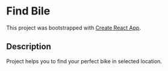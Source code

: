 # Find Bile

This project was bootstrapped with [Create React App](https://github.com/facebook/create-react-app).

## Description

Project helps you to find your perfect bike in selected location.
